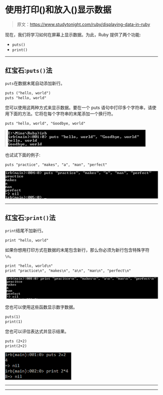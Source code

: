 # 使用打印()和放入()显示数据

> 原文：<https://www.studytonight.com/ruby/displaying-data-in-ruby>

现在，我们将学习如何在屏幕上显示数据。为此，Ruby 提供了两个功能:

*   `puts()`
*   `print()`

* * *

## 红宝石:`puts()`法

`puts`在数据末尾自动添加新行。

```
puts ("hello, world")
puts "hello, world"
```

您可以使用这两种方式来显示数据。要在一个 puts 语句中打印多个字符串，请使用下面的方法。它将在每个字符串的末尾添加一个换行符。

```
puts "hello, world", "Goodbye, world"
```

![Using puts method in Ruby](img/3a4e1bf5b4758eebb3498647414df2cf.png)

也试试下面的例子:

```
puts "practice", "makes", "a", "man", "perfect"
```

![Using puts method in Ruby](img/97aa76215ba4ae20b2fd5c851865bbd7.png)

* * *

## 红宝石:`print()`法

`print`结尾不加新行。

```
print "hello, world"
```

如果你想用打印方式在数据的末尾包含新行，那么你必须为新行包含特殊字符`\n`。

```
print "hello, world\n"
print "practice\n", "makes\n", "a\n", "man\n", "perfect\n"
```

![Using print method in Ruby](img/2b0463df4a5cf6f94e2cea45b360ba19.png)

您也可以使用这些函数显示数字数据。

```
puts(1)
print(1)
```

您也可以评估表达式并显示结果。

```
puts (2+2)
print(2+2)
```

![Using print method in Ruby](img/206257595696cd9d7306ec822aa7038a.png)

* * *

* * *